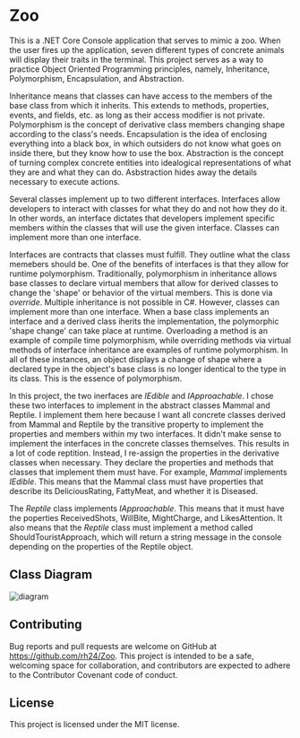 # Zoo

This is a .NET Core Console application that serves to mimic a zoo. When the user fires up the application, seven different types of concrete animals will display their traits in the terminal. This project serves as a way to practice Object Oriented Programming principles, namely, Inheritance, Polymorphism, Encapsulation, and Abstraction.

Inheritance means that classes can have access to the members of the base class from which it inherits. This extends to methods, properties, events, and fields, etc. as long as their access modifier is not private. Polymorphism is the concept of derivative class members changing shape according to the class's needs. Encapsulation is the idea of enclosing everything into a black box, in which outsiders do not know what goes on inside there, but they know how to use the box. Abstraction is the concept of turning complex concrete entities into idealogical representations of what they are and what they can do. Asbstraction hides away the details necessary to execute actions.

Several classes implement up to two different interfaces. Interfaces allow developers to interact with classes for what they do and not how they do it. In other words, an interface dictates that developers implement specific members within the classes that will use the given interface. Classes can implement more than one interface. 
  
Interfaces are contracts that classes must fulfill. They outline what the class memebers should be. One of the benefits of interfaces is that they allow for runtime polymorphism. Traditionally, polymorphism in inheritance allows base classes to declare virtual members that allow for derived classes to change the 'shape' or behavior of the virtual members. This is done via *override*. Multiple inheritance is not possible in C#. However, classes can implement more than one interface. When a base class implements an interface and a derived class iherits the implementation, the polymorphic 'shape change' can take place at runtime. Overloading a method is an example of compile time polymorphism, while overriding methods via virtual methods of interface inheritance are examples of runtime polymorphism. In all of these instances, an object displays a change of shape where a declared type in the object's base class is no longer identical to the type in its class. This is the essence of polymorphism.

In this project, the two inerfaces are *IEdible* and *IApproachable*. I chose these two interfaces to implement in the abstract classes Mammal and Reptile. I implement them here because I want all concrete classes derived from Mammal and Reptile by the transitive property to implement the properties and members within my two interfaces. It didn't make sense to implement the interfaces in the concrete classes themselves. This results in a lot of code reptition. Instead, I re-assign the properties in the derivative classes when necessary. They declare the properties and methods that classes that implement them must have. For example, *Mammal* implements *IEdible*. This means that the Mammal class must have properties that describe its DeliciousRating, FattyMeat, and whether it is Diseased.

The *Reptile* class implements *IApproachable*. This means that it must have the poperties ReceivedShots, WillBite, MightCharge, and LikesAttention. It also means that the *Reptile* class must implement a method called ShouldTouristApproach, which will return a string message in the console depending on the properties of the Reptile object. 

## Class Diagram

![diagram](https://github.com/rh24/Zoo/assets/CompletedDiagram)

## Contributing

Bug reports and pull requests are welcome on GitHub at https://github.com/rh24/Zoo. This project is intended to be a safe, welcoming space for collaboration, and contributors are expected to adhere to the Contributor Covenant code of conduct.

## License

This project is licensed under the MIT license.